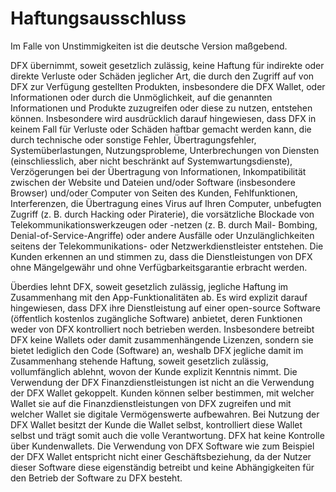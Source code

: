 # Haftungsausschluss

Im Falle von Unstimmigkeiten ist die deutsche Version maßgebend.

DFX übernimmt, soweit gesetzlich zulässig, keine Haftung für indirekte oder direkte Verluste oder Schäden jeglicher Art, die durch den Zugriff auf von DFX zur Verfügung gestellten Produkten, insbesondere die DFX Wallet, oder Informationen oder durch die Unmöglichkeit, auf die genannten Informationen und Produkte zuzugreifen oder diese zu nutzen, entstehen können. Insbesondere wird ausdrücklich darauf hingewiesen, dass DFX in keinem Fall für Verluste oder Schäden haftbar gemacht werden kann, die durch technische oder sonstige Fehler, Übertragungsfehler, Systemüberlastungen, Nutzungsprobleme, Unterbrechungen von Diensten (einschliesslich, aber nicht beschränkt auf Systemwartungsdienste), Verzögerungen bei der Übertragung von Informationen, Inkompatibilität zwischen der Website und Dateien und/oder Software (insbesondere Browser) und/oder Computer von Seiten des Kunden, Fehlfunktionen, Interferenzen, die Übertragung eines Virus auf Ihren Computer, unbefugten Zugriff (z. B. durch Hacking oder Piraterie), die vorsätzliche Blockade von Telekommunikationswerkzeugen oder -netzen (z. B. durch Mail- Bombing, Denial-of-Service-Angriffe) oder andere Ausfälle oder Unzulänglichkeiten seitens der Telekommunikations- oder Netzwerkdienstleister entstehen. Die Kunden erkennen an und stimmen zu, dass die Dienstleistungen von DFX ohne Mängelgewähr und ohne Verfügbarkeitsgarantie erbracht werden.

Überdies lehnt DFX, soweit gesetzlich zulässig, jegliche Haftung im Zusammenhang mit den App-Funktionalitäten ab. Es wird explizit darauf hingewiesen, dass DFX ihre Dienstleistung auf einer open-source Software (öffentlich kostenlos zugängliche Software) anbietet, deren Funktionen weder von DFX kontrolliert noch betrieben werden. Insbesondere betreibt DFX keine Wallets oder damit zusammenhängende Lizenzen, sondern sie bietet lediglich den Code (Software) an, weshalb DFX jegliche damit im Zusammenhang stehende Haftung, soweit gesetzlich zulässig, vollumfänglich ablehnt, wovon der Kunde explizit Kenntnis nimmt. Die Verwendung der DFX Finanzdienstleistungen ist nicht an die Verwendung der DFX Wallet gekoppelt. Kunden können selber bestimmen, mit welcher Wallet sie auf die Finanzdienstleistungen von DFX zugreifen und mit welcher Wallet sie digitale Vermögenswerte aufbewahren. Bei Nutzung der DFX Wallet besitzt der Kunde die Wallet selbst, kontrolliert diese Wallet selbst und trägt somit auch die volle Verantwortung. DFX hat keine Kontrolle über Kundenwallets. Die Verwendung von DFX Software wie zum Beispiel der DFX Wallet entspricht nicht einer Geschäftsbeziehung, da der Nutzer dieser Software diese eigenständig betreibt und keine Abhängigkeiten für den Betrieb der Software zu DFX besteht.
